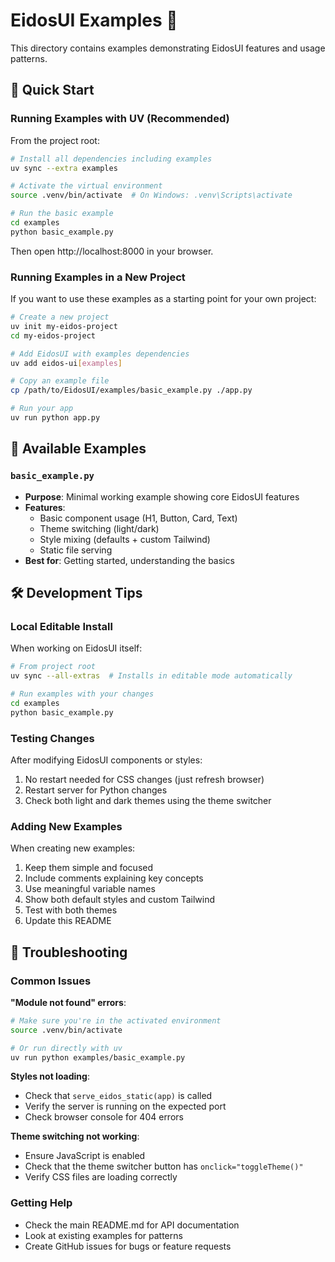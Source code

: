 # EidosUI Examples 🚀

This directory contains examples demonstrating EidosUI features and usage patterns.

## 🏃 Quick Start

### Running Examples with UV (Recommended)

From the project root:

```bash
# Install all dependencies including examples
uv sync --extra examples

# Activate the virtual environment
source .venv/bin/activate  # On Windows: .venv\Scripts\activate

# Run the basic example
cd examples
python basic_example.py
```

Then open http://localhost:8000 in your browser.

### Running Examples in a New Project

If you want to use these examples as a starting point for your own project:

```bash
# Create a new project
uv init my-eidos-project
cd my-eidos-project

# Add EidosUI with examples dependencies
uv add eidos-ui[examples]

# Copy an example file
cp /path/to/EidosUI/examples/basic_example.py ./app.py

# Run your app
uv run python app.py
```

## 📁 Available Examples

### `basic_example.py`
- **Purpose**: Minimal working example showing core EidosUI features
- **Features**:
  - Basic component usage (H1, Button, Card, Text)
  - Theme switching (light/dark)
  - Style mixing (defaults + custom Tailwind)
  - Static file serving
- **Best for**: Getting started, understanding the basics

## 🛠️ Development Tips

### Local Editable Install

When working on EidosUI itself:

```bash
# From project root
uv sync --all-extras  # Installs in editable mode automatically

# Run examples with your changes
cd examples
python basic_example.py
```

### Testing Changes

After modifying EidosUI components or styles:

1. No restart needed for CSS changes (just refresh browser)
2. Restart server for Python changes
3. Check both light and dark themes using the theme switcher

### Adding New Examples

When creating new examples:

1. Keep them simple and focused
2. Include comments explaining key concepts
3. Use meaningful variable names
4. Show both default styles and custom Tailwind
5. Test with both themes
6. Update this README

## 🐛 Troubleshooting

### Common Issues

**"Module not found" errors**:
```bash
# Make sure you're in the activated environment
source .venv/bin/activate

# Or run directly with uv
uv run python examples/basic_example.py
```

**Styles not loading**:
- Check that `serve_eidos_static(app)` is called
- Verify the server is running on the expected port
- Check browser console for 404 errors

**Theme switching not working**:
- Ensure JavaScript is enabled
- Check that the theme switcher button has `onclick="toggleTheme()"`
- Verify CSS files are loading correctly

### Getting Help

- Check the main README.md for API documentation
- Look at existing examples for patterns
- Create GitHub issues for bugs or feature requests 